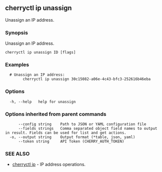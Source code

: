 ## cherryctl ip unassign

Unassign an IP address.

### Synopsis

Unassign an IP address.

```
cherryctl ip unassign ID [flags]
```

### Examples

```
  # Unassign an IP address:
		cherryctl ip unassign 30c15082-a06e-4c43-bfc3-252616b46eba
```

### Options

```
  -h, --help   help for unassign
```

### Options inherited from parent commands

```
      --config string    Path to JSON or YAML configuration file
      --fields strings   Comma separated object field names to output in result. Fields can be used for list and get actions.
  -o, --output string    Output format (*table, json, yaml)
      --token string     API Token (CHERRY_AUTH_TOKEN)
```

### SEE ALSO

* [cherryctl ip](cherryctl_ip.md)	 - IP address operations.

